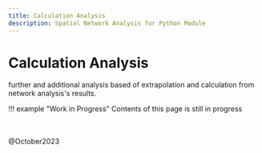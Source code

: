 ```yaml
---
title: Calculation Analysis
description: Spatial Network Analysis for Python Module
---
```


# Calculation Analysis

further and additional analysis based of extrapolation and calculation from network analysis's results.

!!! example "Work in Progress"
    Contents of this page is still in progress
    
<br><br>
@October2023